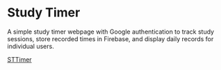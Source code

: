

# Study Timer 

A simple study timer webpage with Google authentication to track study sessions, store recorded times in Firebase, and display daily records for individual users.


[STTimer](https://saikiadeep.github.io/sttimer/)
